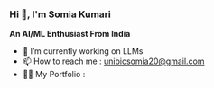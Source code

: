 ### Hi 👋, I'm Somia Kumari 


**An AI/ML Enthusiast From India**




- 🔭 I’m currently working on LLMs
- 📫 How to reach me : unibicsomia20@gmail.com
- 👨‍💻 My Portfolio :








